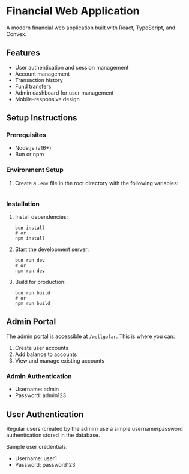 # Financial Web Application

A modern financial web application built with React, TypeScript, and Convex.

## Features

- User authentication and session management
- Account management
- Transaction history
- Fund transfers
- Admin dashboard for user management
- Mobile-responsive design

## Setup Instructions

### Prerequisites

- Node.js (v16+)
- Bun or npm


### Environment Setup

1. Create a `.env` file in the root directory with the following variables:

```

```

### Installation

1. Install dependencies:
   ```
   bun install
   # or
   npm install
   ```

2. Start the development server:
   ```
   bun run dev
   # or
   npm run dev
   ```

3. Build for production:
   ```
   bun run build
   # or
   npm run build
   ```

## Admin Portal

The admin portal is accessible at `/wellgofar`. This is where you can:

1. Create user accounts
2. Add balance to accounts
3. View and manage existing accounts

### Admin Authentication



- Username: admin
- Password: admin123

## User Authentication

Regular users (created by the admin) use a simple username/password authentication stored in the database.

Sample user credentials:
- Username: user1
- Password: password123
